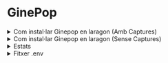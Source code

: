 # GinePop

<details>
<summary>Com instal·lar Ginepop en laragon (Amb Captures)</summary>
<br>

### Iniciem el laragon

![image](https://user-images.githubusercontent.com/78435604/170719000-eec4b633-7c5c-45d4-8e67-ea1f8aced565.png)

### Creem un nou projecte de laravel

![image](https://user-images.githubusercontent.com/78435604/170718922-853feff7-9c01-4c42-b4f6-fb4b752a3ff7.png)<br>

### Posem nom al nostre projecte `Ginepop`

![image](https://user-images.githubusercontent.com/78435604/170719516-3b3b57bd-6a1d-4905-91c1-845a76c60d8e.png)

- ## Visual studio Terminal

### Inicialitzem el directori
> `git init`

![image](https://user-images.githubusercontent.com/78435604/170727275-85f85f9e-c844-439b-b058-23831ca65653.png)

### Conectem el directori amb el repositori
> `git remote add origin https://github.com/paurigine/GinePop.git`

![image](https://user-images.githubusercontent.com/78435604/170727218-15fbd1d2-3ad2-4da2-823a-804dc671c1f4.png)

### Descarreguem el repositori
> `git fetch --all`

![image](https://user-images.githubusercontent.com/78435604/170726950-07b57bf2-a1a4-4e50-823d-5c4a34a20a77.png)

### Actualitzem el directori
> `git reset --hard origin/main`

![image](https://user-images.githubusercontent.com/78435604/170727078-bdbd2ba6-3173-4339-b919-19ea840f34d5.png)

- ## Laragon Terminal

### Instalem les dependencies
> `npm install`

![image](https://user-images.githubusercontent.com/78435604/170722251-b591a439-b8c0-47cf-ab3b-ea71cdbc07b7.png)

### Instalem una dependencia extra
>`composer require laravel/fortify`

![image](https://user-images.githubusercontent.com/78435604/170725420-44a12691-f4c2-44a2-9eac-c6cc2dcf7e1d.png)

### Canviar fitxer `.env`
> `ginepop`

![image](https://user-images.githubusercontent.com/78435604/170723023-b981b0f6-e26a-4055-9d12-0472b58fff26.png)

### Creem la BBDD
> `php artisan migrate`

![image](https://user-images.githubusercontent.com/78435604/170723145-90037fee-0144-419c-a376-6aba3865bbdd.png)

### Obrim el navegador i busquem
> `http://ginepop.test/`

</details>

<details>
<summary>Com instal·lar Ginepop en laragon (Sense Captures)</summary>
<br>
    
### Iniciem el laragon

### Creem un nou projecte de laravel

### Posem nom al nostre projecte `Ginepop`

- ## Visual studio Terminal

### Inicialitzem el directori
> `git init`

### Conectem el directori amb el repositori
> `git remote add origin https://github.com/paurigine/GinePop.git`

### Descarreguem el repositori
> `git fetch --all`

### Actualitzem el directori
> `git reset --hard origin/main`

- ## Laragon Terminal

### Instalem les dependencies
> `npm install`

### Instalem una dependencia extra
>`composer require laravel/fortify`

### Canviar fitxer `.env`
> `ginepop`

### Creem la BBDD
> `php artisan migrate`

### Obrim el navegador i busquem
> `http://ginepop.test/`
    
</details>

<details>
<summary>Estats</summary>
<br>
    
| **users** | **state** |  | **items** | **state** |  | **category** | **state** |
|---|---|---|---|---|---|---|---|
| 0 | normal |  | 0 | normal |  | 0 | active |
| 1 | timeout |  | 1 | sold |  | 1 | disabled |
| 2 | banned |  | 2 | disabled |  |  |  |
| 3 | admin |  | 3 | expired |  |  |  |
| 4 | disabled |  | | |  |  |  |
    
</details>

<details>
<summary>Fitxer .env</summary>
<br>

```php
APP_NAME=Ginepop
APP_ENV=local
APP_KEY=base64:y8ZUAVOQUeMUFPivr4pCPEUmbuazTRibPBaw6Hoh+dQ=
APP_DEBUG=true
APP_URL=http://localhost

LOG_CHANNEL=stack
LOG_DEPRECATIONS_CHANNEL=null
LOG_LEVEL=debug

DB_CONNECTION=mysql
DB_HOST=127.0.0.1
DB_PORT=3306
DB_DATABASE=ginepop
DB_USERNAME=root
DB_PASSWORD=

BROADCAST_DRIVER=log
CACHE_DRIVER=file
FILESYSTEM_DRIVER=local
QUEUE_CONNECTION=sync
SESSION_DRIVER=file
SESSION_LIFETIME=120

MEMCACHED_HOST=127.0.0.1

REDIS_HOST=127.0.0.1
REDIS_PASSWORD=null
REDIS_PORT=6379

MAIL_MAILER=smtp
MAIL_HOST=smtp.gmail.com
MAIL_PORT=587
MAIL_USERNAME=rubenrecolons2001@ginebro.cat
MAIL_PASSWORD=Daw22021
MAIL_ENCRYPTION=tls
MAIL_FROM_ADDRESS=no-reply@ginebro.cat
MAIL_FROM_NAME="${APP_NAME}"

AWS_ACCESS_KEY_ID=
AWS_SECRET_ACCESS_KEY=
AWS_DEFAULT_REGION=us-east-1
AWS_BUCKET=
AWS_USE_PATH_STYLE_ENDPOINT=false

PUSHER_APP_ID=
PUSHER_APP_KEY=
PUSHER_APP_SECRET=
PUSHER_APP_CLUSTER=mt1

MIX_PUSHER_APP_KEY="${PUSHER_APP_KEY}"
MIX_PUSHER_APP_CLUSTER="${PUSHER_APP_CLUSTER}"
```

</details>